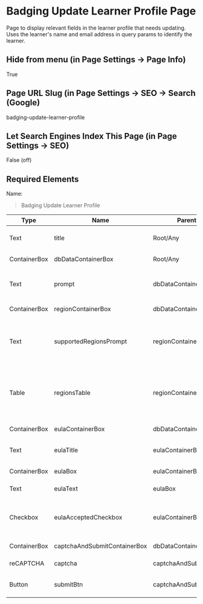 # Badging Update Learner Profile Page
Page to display relevant fields in the learner profile that needs updating. Uses the learner's name and email address in query params to identify the learner. 

## Hide from menu (in Page Settings -> Page Info)
True

## Page URL Slug (in Page Settings -> SEO -> Search (Google)
badging-update-learner-profile

## Let Search Engines Index This Page (in Page Settings -> SEO)
False (off)

## Required Elements
Name:
> Badging Update Learner Profile

| Type                 | Name                         | Parent Element                | Attributes                                        |
|----------------------|------------------------------|-------------------------------|--------------------------------|
| Text                 | title                        | Root/Any                      | Text: "WELCOME", Hidden: false, Collapsed: false |
| ContainerBox         | dbDataContainerBox           | Root/Any                      | Hidden: true, Collapsed: true |
| Text                 | prompt                       | dbDataContainerBox            | Text: "Please complete the following account information.", Hidden: false, Collapsed: false |
| ContainerBox         | regionContainerBox           | dbDataContainerBox            | Hidden: true, Collapsed: true |
| Text                 | supportedRegionsPrompt       | regionContainerBox            | Text: "Which regions of the island you can provide support for (click to de-select):", Hidden: true, Collapsed: false |
| Table                | regionsTable                 | regionContainerBox            | Columns: ("Supported:supported, "Region":region), Clicking selects: Rows, Resize Table Height: Automatically, Show Header Row: off,
| ContainerBox         | eulaContainerBox             | dbDataContainerBox            | Hidden: true, Collapsed: true |
| Text                 | eulaTitle                    | eulaContainerBox              | Text: "Learner Agreement", Hidden: true, Collapsed: false |
| ContainerBox         | eulaBox                      | eulaContainerBox              | Hidden: true, Collapsed: false |
| Text                 | eulaText                     | eulaBox                       | Text: "", Hidden: true, Collapsed: false |
| Checkbox             | eulaAcceptedCheckbox         | eulaContainerBox              | Text: "I agree to the terms of the Learner agreement", Hidden: true, Collapsed: false. Enabled: true |
| ContainerBox         | captchaAndSubmitContainerBox | dbDataContainerBox            | Hidden: false, Collapsed: false |
| reCAPTCHA            | captcha                      | captchaAndSubmitContainerBox  | Hidden: true, Collapsed: false       |
| Button               | submitBtn                    | captchaAndSubmitContainerBox  | Text: "Submit", Hidden: true, Collapsed: false, Enabled: false |
